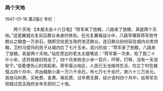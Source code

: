 ### 两个天地

1947-01-18
第2版()
专栏：

　　两个天地
    【本报太岳十六日电】“蒋军来了抢粮，八路来了放粮，真是两个天地。”这是翼城光复前后群众亲身的体验。在光复翼城战斗中，八路军缴获蒋军抢夺群众之粮食一万余石，随即交给民主政府发还群众。连日群众纷纷前往城内仓库领粮，卫村马望月的孩子从城内扛了七斤玉米，高兴的说：“蒋军来了抢粮，八路来了放粮，真是两个天地。”站在旁边的老太太插嘴说：“蒋军第一次来，抢了我二十斤小米，还将我媳妇抢走了。四个月来抢去小米一百斤，吓呀，打呀，没有一天说安宁。”说着便伤心的哭起来。蒋军侵占地区，人民已无法维持生活，仅北丁村在被侵占四个月中，共出粮款小麦一万六千余石，布七万七千余尺，款六十三万余元，其他马料费、买枪费、麦费、棉花费、过年费无算，综计该村四个月中，给蒋军负担超过民主政府全年负担的二十倍。
